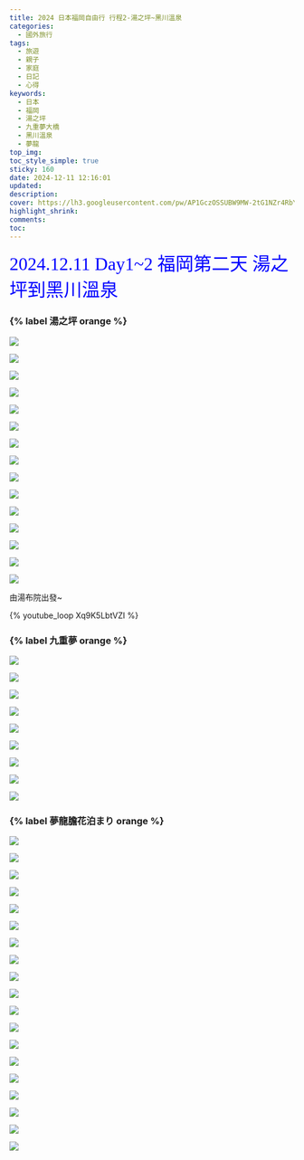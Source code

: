 ```yaml
---
title: 2024 日本福岡自由行 行程2-湯之坪~黑川溫泉
categories:
  - 國外旅行
tags:
  - 旅遊
  - 親子
  - 家庭
  - 日記
  - 心得
keywords:
  - 日本
  - 福岡
  - 湯之坪
  - 九重夢大橋
  - 黑川溫泉
  - 夢龍
top_img:
toc_style_simple: true
sticky: 160
date: 2024-12-11 12:16:01
updated:
description:
cover: https://lh3.googleusercontent.com/pw/AP1GczOSSUBW9MW-2tG1NZr4RbYo3eSojOxqPNGpL6ctw1nqU4wWi7MevZtey_fNl9XuNhKPpq8fbABx1jGgk7uQ7GkX2_J7U6yc-ldnWgjpydkoDAD37F0=w1920-h1080
highlight_shrink:
comments:
toc:
---
```


<font face="標楷體" color="blue" size="6px">2024.12.11 Day1~2 福岡第二天 湯之坪到黑川溫泉</font>

### {% label 湯之坪 orange %}

![](https://lh3.googleusercontent.com/pw/AP1GczNzJAyN42z3iHXa1cIxe-Gd4MdgyJSszVtg0M-AdakuWa5RHy3ayNC7YpRIEbL8bi1nEU6S7QWiKYma67CrtWbf1M6Oe5OB5mHzEJeLbD8U26_C1Uk=w1920-h1080)

![](https://lh3.googleusercontent.com/pw/AP1GczNIvvajXOf-YAUAXEflU1YNupfaGBoiGTOjbGBJjK-mXQDQQ1osvv43B6UA2cJtDsrF_KLg5lBgGb_ZjNOv34NJTuwCT6kPLK3njE10sn_0xAqISQI=w1920-h1080)

![](https://lh3.googleusercontent.com/pw/AP1GczNoOU44cnBolIhNXoO5l7xxo3TShwYa9sJwHV_gsyC9h47SYTsseE_MkRZhFLnK2YGzh-Tstw_ntB74wWv2Xj9SR3seRfPZTkWfkAnxxFqM4dpk_C4=w1920-h1080)

![](https://lh3.googleusercontent.com/pw/AP1GczMsoFdP2Jl9d6QoZu5W1iQ31-SOw9L7FsnCUdNkHY4ruVLrk5fBn2-qHzYI-Bv8-veqkW97CLGGUOJsAiDsuTJrFJtreCBBdtqQfTpW1hl4LSS8MlE=w1920-h1080)

![](https://lh3.googleusercontent.com/pw/AP1GczNEFnWLxFcMoqcM_dZyw-fezJ9NwjGkMrlm4VClm0shihFzBMHoN_7Dh9A6z1aAo-qtHrO7kOHEAwYz9KUU-74Cw_rpGrI9m0IIIej-JFriwOb1BB8=w1920-h1080)

![](https://lh3.googleusercontent.com/pw/AP1GczO8F6Uo9F-PPXuLUCcoA7c-f1WWnZ11oYMxOcasuSPbsPg413mbxqoI3rFaNDXl3DjLQ1JGvZjZpRTppPssigZPtA8-mnrAnFMVOCdaQbj7YVe8xck=w1920-h1080)

![](https://lh3.googleusercontent.com/pw/AP1GczM1KVTQGwIAGzP1g8U0phRdZcsmCxNcio-JMGdq6PUnxYIu47o4BnAO7Y5933Zl84lCxEW87aYkvNf0LiOrvEFKgoU3gZVinAfCLTqec5KHyfsExnc=w1920-h1080)

![](https://lh3.googleusercontent.com/pw/AP1GczPrAtNEbt4hSQiJ84MpwVm1IMAexMeuE2WfN5HCX2cFWBi0wBZBLVU4sLuT2MiXCUpuKIIG4oLUsSYZvbkxrlXQ4IKl0hkZUQZ-4qNUyXKI4vfrIOE=w1920-h1080)

![](https://lh3.googleusercontent.com/pw/AP1GczMuqLwHIjrl1BzAN7JQmrgGmC2ImlNi4EXpYfA_n-Mci28CGUtmDGzN8T7klCQgQP63QF_M65PYNYG3A1P5x6Ofll6bK0GJj2wPfg12oYLCq1IdIbk=w1920-h1080)

![](https://lh3.googleusercontent.com/pw/AP1GczOAlGwn6Vvr5DxaPf7pdX59_NkWVBy3LUtPuQyiBAyxOAhHYjgWLyq0vTyrZPLnkiuJCBwwJYk9t8dQNz235GPD--0kSsO1aj_yWuv8vh97WTcWXTw=w1920-h1080)

![](https://lh3.googleusercontent.com/pw/AP1GczNHP3FCp2D4YM8ovJXYiNKxf7pIl9SCfhB9lZZBNm6KE6tO-YKsCptQmZsuddl3vX_iZ-JcCoqGM7bvJGQADdgpmIjVxlDrJFvTisymSGeMh6rmlEw=w1920-h1080)

![](https://lh3.googleusercontent.com/pw/AP1GczM1vorUnhQFtC_WhAdIUg5At2qIXy38Dpp5Y521rkas2JnKr_CTvyfBnxYC7eGe81FangNYk321B4Z5yAXt5mz-CE8fNVpzfDq8466gRwyzt7BIYE0=w1920-h1080)

![](https://lh3.googleusercontent.com/pw/AP1GczOtKVA7ycQjqWDg5njyAwy7lGVr7GP3nAiTt00XJxI3mLZ8j_AUWxf0RygXBxDidNKK_A-w49zz-hpgAU_pGN9W2VFfVyhmJ52g5vGXn8cefTX_Z28=w1920-h1080)

![](https://lh3.googleusercontent.com/pw/AP1GczMe1HQOZpgW0aeJpN-3b0C1sclcoY1LZj6wrHGYkh42bbhthpvXkdNtn3u24L51T-i0ffLX5qINVSDD3ykDdHb-c75X6FIHj1y7_RwzVloeESrcxdM=w1920-h1080)

![](https://lh3.googleusercontent.com/pw/AP1GczNaoLWjr26X1z5cNHNZR-FiVux1I8w7eqiInqlRk-HABb4uoc_QcVSi7uX0drWSrII4TE-bbsG7kxZYM3C5YMlLYQ1jG8vUifb-ly_dvcgYiiGVlpw=w1920-h1080)

由湯布院出發~

{% youtube_loop Xq9K5LbtVZI %}

<!-- {% raw %}
<div class="video-container">
  <iframe
    src="https://www.youtube.com/embed/Xq9K5LbtVZI?autoplay=1&loop=1&mute=1&playlist=Xq9K5LbtVZI"
    frameborder="0"
    allow="autoplay; encrypted-media"
    allowfullscreen>
  </iframe>
</div>
{% endraw %} -->

### {% label 九重夢 orange %}

![](https://lh3.googleusercontent.com/pw/AP1GczN01kBzq0t5kEhaJrMBVXvExWcygXa2O-Be4rlC7wDJ-SagP2Wca0ao4avNXK0v4_mz3Yi5i-lvhVUXxHYYaTUQf_-2RKDAKOMfzLnVcKWdG5eav-Q=w1920-h1080)

![](https://lh3.googleusercontent.com/pw/AP1GczPjx4hRvhZFJKoK8vOZwhPyMjliBbyTak0t7F6HdJwQYzvXsH8Mt5TlfW-fJ2LzzaKvwUV8C1MNX8Me7rHuAVhDe6oWSTBJlFQnqb4D7puUgjZTigo=w1920-h1080)

![](https://lh3.googleusercontent.com/pw/AP1GczOYUGahXLRSB7cIv1DjWlosnKqavuQo7hUPTBxratMBPGQmkIEm8stEuJ9jSVCIIXEiT34uWJupd33eLrYB4IQ5YByJDYKs5yMYnppwmUPVScgmoEs=w1920-h1080)

![](https://lh3.googleusercontent.com/pw/AP1GczOrag6obdALJ5UYRuX0xBrDAx-0uQLCNRe5PcjL4VYzvyrGGKsvUl2cnBTKPZhsjaE0VeN6-sqVkB7iBg97bIJXraycU2MN-KAuEZMM0YLNBeKotQ8=w1920-h1080)

![](https://lh3.googleusercontent.com/pw/AP1GczPMT0hVGe6dmFDtQo950gwIb--tmwBjBswEkVRG1N5RlTZPmvhpXSp48dac2d0RZ4l9mUfjz7YHtuRv4BVssA2xOpvdUj4lr0bdHKtlsk0e3x-qmcs=w1920-h1080)

![](https://lh3.googleusercontent.com/pw/AP1GczNQ06SdkHzyTcBKRGhD1tV0UYHwJnVRF0sU34dT-YN50EwNOQAxik-kb2ZuR81ZXOZjJWBNzUERSCCeaxJxxj_EkOzzu0HITL15oR5JWZbrcQKHmRs=w1920-h1080)

![](https://lh3.googleusercontent.com/pw/AP1GczNQ-S4oMs0cD8xUEnup8tIGnR2oNh72n5htMgk1DUETcJm3EQ73bKo9xsHIPVTQbZxQ9Sd-WPFlvGBbQHrLVXJCaAExuIqpcoCEVUyX-6leTIW6Svg=w1920-h1080)

![](https://lh3.googleusercontent.com/pw/AP1GczOSSUBW9MW-2tG1NZr4RbYo3eSojOxqPNGpL6ctw1nqU4wWi7MevZtey_fNl9XuNhKPpq8fbABx1jGgk7uQ7GkX2_J7U6yc-ldnWgjpydkoDAD37F0=w1920-h1080)

![](https://lh3.googleusercontent.com/pw/AP1GczMTywZm2fw2V2To1DwHhOhZKYLTzqNSUpTacpiy_7wXDT9D6MDmnetZLWOj2L3EfOCNuUsjAdULJg6aE0JmNOcB0P64fMI-PB40vbmIEgdEp7qgfWo=w1920-h1080)

### {% label 夢龍膽花泊まり orange %}

![](https://lh3.googleusercontent.com/pw/AP1GczOwHyhX9bvZ0A3NC8VjmRsXxNa_APudkDj4WbzsL_6bRiWUKCHvO6T_oxxMPm20yrJJqc8GIjcci8ft-12w9P2pgGQwWoyQ-RLi2LMpwtGmqg_4PcE=w1920-h1080)

![](https://lh3.googleusercontent.com/pw/AP1GczMhZ4j_uN9wkTlVxtBZ1dKXDk-kOl8anS7keojy-JOqQbMxjnbwaKmoUC1NimA7iPvzPfjbWTrWAwWjZl64uPk1RzAbqh1NiM8TiGF-bNczMufg9wM=w1920-h1080)

![](https://lh3.googleusercontent.com/pw/AP1GczPf6FAvWyhGY8spETc-MPip9KyaNTSEbLmHFsgw8Ia30SLVVcuL3zmWUU4RUfEBc65zjSrKpXfk3W0UZTYi7N9putcbZCEHhNBwvjaDFt5WBQeFgMU=w1920-h1080)

![](https://lh3.googleusercontent.com/pw/AP1GczO9gxtLLfv2gVXcY-4WOn9Ngk0LDeBfcTVMrbCHvCC9VUnGUMOJeQ6urMpOQZ2Q872iwxyykVf215Wuvdlt26FOKAvBisnwlWvLOqOIrPvcMyw7rlU=w1920-h1080)

![](https://lh3.googleusercontent.com/pw/AP1GczM-zEv7FeN6_uNWVooUR_FB0enjg9NW_i7fi06vNAPdpkmfSK7y48xa6OK2UUS0dBC0rtvYbFuQ-uyjAZP3u6oYaUUUBfgnLT4mthHEoV94RxdWscc=w1920-h1080)

![](https://lh3.googleusercontent.com/pw/AP1GczM-ezCor7MOPvI_oQEjRmVmwvG1EiuqdWMKpepW6DfgK6gY8FUZUjr7lgEqR81iHZIHaFYVhptZEoku0s4wsnnSp2MJjJ4rdtKToLeeam5oMNkffuM=w1920-h1080)

![](https://lh3.googleusercontent.com/pw/AP1GczNl-Jz3QoT9nFDskLcqKPLQvG1HufIb7ro9DU_MVn5aW9CSnh9PNsuPinEk3ZxVbDovIn0wYAnZHytujKQpCf8Vytq-dbVfYY0mRP3UAcNQ3AeSBgA=w1920-h1080)

![](https://lh3.googleusercontent.com/pw/AP1GczPIqeNSFOzSz0dQsmRXhEzGlEaXyfDNBdBFtuiMc0JMPg-s4f6OqlcDCzE68HUsFyqxR5o000tJ9h7YvY77qVDzQft5Ii4HwWVhzn6Tv2o_csfpznQ=w1920-h1080)

![](https://lh3.googleusercontent.com/pw/AP1GczP6OgKVriHNakwV3pqTTRpkb6_apl8sBv4-PL5pCnbyrh1h2ybk2tzc2NhCOX7OGcfiSF8CQSy_s3PeNt3YlWneNtRfxaEHREdXoN5QGUgQbiOIpI8=w1920-h1080)

![](https://lh3.googleusercontent.com/pw/AP1GczMQJSOWIJEmpoh1UJkk5GYXedGAcB3xhlDs_T4eYCOUjcwx7IWKUqurm7A9LI6s7lIZiABk8p8P-UACArVR8rSDn0gtZPotzbbUBwDUugYUR5XfXA8=w1920-h1080)

![](https://lh3.googleusercontent.com/pw/AP1GczPZYtT0CS8tUVCOclTh1Z9TSscgRej_uNVk25hVudxrg5dnt40BHTEfYbzeqOTxbGV0oNza5NxoSKFLdyEFe-wdNnaUcYnsi-WGA1J4mJi6KbM3hJQ=w1920-h1080)

![](https://lh3.googleusercontent.com/pw/AP1GczNTUIscHNosQ9FgIw9irn70h2i8jusNR41Pq3E05HDIn5MpGkB8XZrg9_kOmxiLrD5mrbEypFV2ozdXyrMmfQTGmAZNQqmVzdJMFN8ydadTVFOBNLc=w1920-h1080)

![](https://lh3.googleusercontent.com/pw/AP1GczPpsklio75WwnR-qPh5VkcD1R9iYA6jLjR6-iUKgJMbxR7JeThjZJ0KIT-F0Eh3gvr4MQCxnBINZynV14602t5PMji6mniYgufZHGgmB0LAUQpvGRg=w1920-h1080)

![](https://lh3.googleusercontent.com/pw/AP1GczM4NaibW2WmB--8RedECpjFGlnfUw4IBAcBnLL3Y7_EPmJ447Csxnsqdy27-EB6dXKvsm4vLMISA_wLur7VQefkLnEgsrnFcW8uoXeXTjLNYZ6hXZM=w1920-h1080)

![](https://lh3.googleusercontent.com/pw/AP1GczNLaHpdJAMMrvh64qGRsdLSv4m50C1GIYUqVGj_O_ApjStg-j4LB8lOXjHGkl5rbFw0pGURsFsxI8_f_5VnMr3DZdVD6xx2lV88AecVatq6XpAA0F0=w1920-h1080)

![](https://lh3.googleusercontent.com/pw/AP1GczN6DosbV0UWvlb-cINqX0F5WTFo9Ioyb5pIbk6OzWF-T5EpNaIqLI7nXa2KAj9QZgtm5Q5LVrMXR718GItXiLpfRgfbd7LYrkgk8tmLzgAMflM6qMs=w1920-h1080)

![](https://lh3.googleusercontent.com/pw/AP1GczMiJr7BiY-oxKZyQmNMz3F5iEN1YfPQ5_yKNc4ulgaNJY58zo_zmlpNhvqZNref-wifniPbfoZyqSP16y0XkuD4GnF8tcBtgCIXBJRdtwaWBkjleaY=w1920-h1080)

![](https://lh3.googleusercontent.com/pw/AP1GczOJs5MlI5HWYXySvMHIWzlHwV9dSWODSt2UAUwZD_VWFNH50yfpXxZga4XXtswqRMesWZ8NCJW5Kcmond-07oHweNEVF91fdi3DtvAzD-jJZy39bPg=w1920-h1080)

![](https://lh3.googleusercontent.com/pw/AP1GczM3nlFfVLpjCPbBFX4_-7G2djpEe0tuDFqSIe0AVkC79vIG0-0rnHLUwL8wV3mzjVU6yDJsDcH5JDi-tDUdDxoH3Qv-njC0Jzw1ROVyj4SmJe1rWr0=w1920-h1080)

